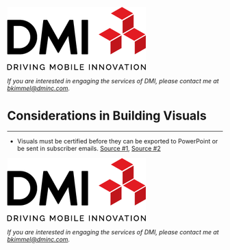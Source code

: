 [![DMI Logo](/img/DMI_Logo.png)](https://dminc.com/)

_If you are interested in engaging the services of DMI, please contact me at [bkimmel@dminc.com](mailto:bkimmel@dminc.com)._

# Considerations in Building Visuals
---


*   Visuals must be certified before they can be exported to PowerPoint or be sent in subscriber emails. [Source #1](https://powerbi.microsoft.com/en-us/documentation/powerbi-custom-visuals-certified/), [Source #2](https://powerbi.microsoft.com/en-us/documentation/powerbi-custom-visuals-use/)

[![DMI Logo](/img/DMI_Logo.png)](https://dminc.com/)

_If you are interested in engaging the services of DMI, please contact me at [bkimmel@dminc.com](mailto:bkimmel@dminc.com)._
